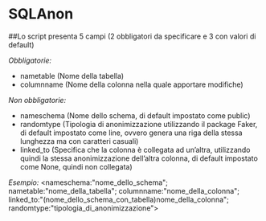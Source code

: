 # SQLAnon

##Lo script presenta 5 campi (2 obbligatori da specificare e 3 con valori di default)

*Obbligatorie:*

- nametable (Nome della tabella) 
- columnname (Nome della colonna nella quale apportare modifiche)

*Non obbligatorie:*

- nameschema (Nome dello schema, di default impostato come public)
- randomtype (Tipologia di anonimizzazione utilizzando il package Faker, di default impostato come line, ovvero genera una riga della stessa lunghezza ma con caratteri casuali)
- linked_to (Specifica che la colonna è collegata ad un’altra, utilizzando quindi la stessa anonimizzazione dell’altra colonna, di default impostato come None, quindi non collegata)

*Esempio:*
<nameschema:"nome_dello_schema"; nametable:"nome_della_tabella"; columnname:"nome_della_colonna"; linked_to:"(nome_dello_schema_con_tabella)nome_della_colonna"; randomtype:"tipologia_di_anonimizzazione">
